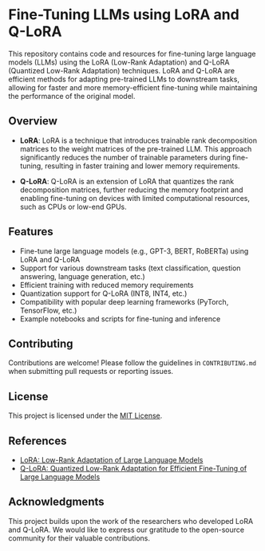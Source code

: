 # Fine-Tuning LLMs using LoRA and Q-LoRA

This repository contains code and resources for fine-tuning large language models (LLMs) using the LoRA (Low-Rank Adaptation) and Q-LoRA (Quantized Low-Rank Adaptation) techniques. LoRA and Q-LoRA are efficient methods for adapting pre-trained LLMs to downstream tasks, allowing for faster and more memory-efficient fine-tuning while maintaining the performance of the original model.

## Overview

- **LoRA**: LoRA is a technique that introduces trainable rank decomposition matrices to the weight matrices of the pre-trained LLM. This approach significantly reduces the number of trainable parameters during fine-tuning, resulting in faster training and lower memory requirements.

- **Q-LoRA**: Q-LoRA is an extension of LoRA that quantizes the rank decomposition matrices, further reducing the memory footprint and enabling fine-tuning on devices with limited computational resources, such as CPUs or low-end GPUs.

## Features

- Fine-tune large language models (e.g., GPT-3, BERT, RoBERTa) using LoRA and Q-LoRA
- Support for various downstream tasks (text classification, question answering, language generation, etc.)
- Efficient training with reduced memory requirements
- Quantization support for Q-LoRA (INT8, INT4, etc.)
- Compatibility with popular deep learning frameworks (PyTorch, TensorFlow, etc.)
- Example notebooks and scripts for fine-tuning and inference


## Contributing

Contributions are welcome! Please follow the guidelines in `CONTRIBUTING.md` when submitting pull requests or reporting issues.

## License

This project is licensed under the [MIT License](LICENSE).

## References

- [LoRA: Low-Rank Adaptation of Large Language Models](https://arxiv.org/abs/2106.09685)
- [Q-LoRA: Quantized Low-Rank Adaptation for Efficient Fine-Tuning of Large Language Models](https://arxiv.org/abs/2302.07617)

## Acknowledgments

This project builds upon the work of the researchers who developed LoRA and Q-LoRA. We would like to express our gratitude to the open-source community for their valuable contributions.

